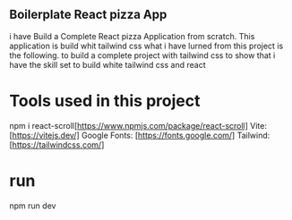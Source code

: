 ## Boilerplate React pizza App

i have Build a Complete React pizza Application from scratch.
This application is build whit tailwind css
what i have lurned from this project is the following.
to build a complete project with tailwind css to show that i have the skill set to build white tailwind css and react


# Tools used in this project
npm i react-scroll[https://www.npmjs.com/package/react-scroll]
Vite: [https://vitejs.dev/]
Google Fonts: [https://fonts.google.com/]
Tailwind: [https://tailwindcss.com/]

# run

npm run dev